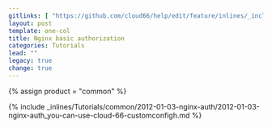 ```yaml
---
gitlinks: [ "https://github.com/cloud66/help/edit/feature/inlines/_includes/_inlines/Tutorials/common/2012-01-03-nginx-auth/2012-01-03-nginx-auth_you-can-use-cloud-66-customconfigh.md" ]
layout: post
template: one-col
title: Nginx basic authorization
categories: Tutorials
lead: ""
legacy: true
change: true
---
```

{% assign product = "common" %}

{% include _inlines/Tutorials/common/2012-01-03-nginx-auth/2012-01-03-nginx-auth_you-can-use-cloud-66-customconfigh.md %}
